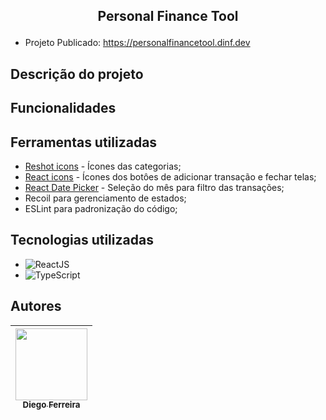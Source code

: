 ## <p align="center">Personal Finance Tool</p>


* Projeto Publicado: https://personalfinancetool.dinf.dev

## Descrição do projeto


## Funcionalidades


## Ferramentas utilizadas
* [Reshot icons](https://www.reshot.com/free-svg-icons/) - Ícones das categorias;
* [React icons](https://react-icons.github.io/react-icons/) - Ícones dos botôes de adicionar transação e fechar telas;
* [React Date Picker](https://reactdatepicker.com/) - Seleção do mês para filtro das transações;
* Recoil para gerenciamento de estados;
* ESLint para padronização do código;

## Tecnologias utilizadas
* ![ReactJS](https://img.shields.io/badge/-ReactJS-black?style=flat-square&logo=react)
* ![TypeScript](https://img.shields.io/badge/-TypeScript-007ACC?style=flat-square&logo=typescript&logoColor=white)

## Autores
| [<img src="https://avatars.githubusercontent.com/u/97759524?v=4" width=115><br><sub>Diego Ferreira</sub>](https://github.com/diegonf) | 
| :---: |

